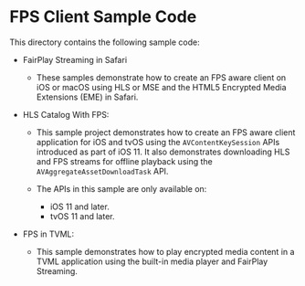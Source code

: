 # FPS Client Sample Code

This directory contains the following sample code:

* FairPlay Streaming in Safari
    
    * These samples demonstrate how to create an FPS aware client on iOS or macOS using HLS or MSE and the HTML5 Encrypted Media Extensions (EME) in Safari.

* HLS Catalog With FPS:
    
    * This sample project demonstrates how to create an FPS aware client application for iOS and tvOS using the `AVContentKeySession` APIs introduced as part of iOS 11.  It also demonstrates downloading HLS and FPS streams for offline playback using the `AVAggregateAssetDownloadTask` API.
    
    * The APIs in this sample are only available on: 
        * iOS 11 and later.
        * tvOS 11 and later.

* FPS in TVML:
    
    * This sample demonstrates how to play encrypted media content in a TVML application using the built-in media player and FairPlay Streaming. 
